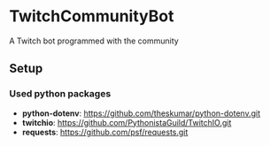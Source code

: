 # TwitchCommunityBot
A Twitch bot programmed with the community


## Setup


### Used python packages
- **python-dotenv**: https://github.com/theskumar/python-dotenv.git
- **twitchio**: https://github.com/PythonistaGuild/TwitchIO.git
- **requests**: https://github.com/psf/requests.git
